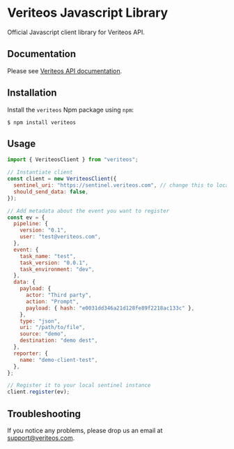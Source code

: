 # Veriteos Javascript Library

Official Javascript client library for Veriteos API.

## Documentation

Please see [Veriteos API documentation](https://docs-api.veriteos.com/?javascript).

## Installation

Install the `veriteos` Npm package using `npm`:

```
$ npm install veriteos
```

## Usage

```javascript
import { VeriteosClient } from "veriteos";

// Instantiate client
const client = new VeriteosClient({
  sentinel_uri: "https://sentinel.veriteos.com", // change this to local sentinel URI
  should_send_data: false,
});

// Add metadata about the event you want to register
const ev = {
  pipeline: {
    version: "0.1",
    user: "test@veriteos.com",
  },
  event: {
    task_name: "test",
    task_version: "0.0.1",
    task_environment: "dev",
  },
  data: {
    payload: {
      actor: "Third party",
      action: "Prompt",
      payload: { hash: "e0031dd346a21d128fe89f2218ac133c" },
    },
    type: "json",
    uri: "/path/to/file",
    source: "demo",
    destination: "demo dest",
  },
  reporter: {
    name: "demo-client-test",
  },
};

// Register it to your local sentinel instance
client.register(ev);
```

## Troubleshooting

If you notice any problems, please drop us an email at [support@veriteos.com](mailto:support@veriteos.com).
